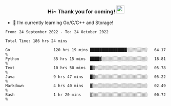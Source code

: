 <h3 align="center">
    Hi~ Thank you for coming!
    <img src="https://media.giphy.com/media/hvRJCLFzcasrR4ia7z/giphy.gif" width="25px">
</h3>

<!--
**pineapple-man/pineapple-man** is a ✨ _special_ ✨ repository because its `README.md` (this file) appears on your GitHub profile.

Here are some ideas to get you started:
- 🔭 I’m currently working on ...
- 🤔 I’m looking for help with ...
- 💬 Ask me about ...
- 📫 How to reach me: ...
- 😄 Pronouns: ...
- ⚡ Fun fact: 
- 👯 I’m looking to collaborate on kubernetes
-->
- 🌱 I’m currently learning Go/C/C++ and Storage!

<!--START_SECTION:waka-->

```text
From: 24 September 2022 - To: 24 October 2022

Total Time: 186 hrs 24 mins

Go                   120 hrs 19 mins ████████████████░░░░░░░░░   64.17 %
Python               35 hrs 15 mins  ████▓░░░░░░░░░░░░░░░░░░░░   18.81 %
Text                 10 hrs 50 mins  █▒░░░░░░░░░░░░░░░░░░░░░░░   05.78 %
Java                 9 hrs 47 mins   █▒░░░░░░░░░░░░░░░░░░░░░░░   05.22 %
Markdown             4 hrs 40 mins   ▓░░░░░░░░░░░░░░░░░░░░░░░░   02.49 %
Bash                 1 hr 20 mins    ▒░░░░░░░░░░░░░░░░░░░░░░░░   00.72 %
```

<!--END_SECTION:waka-->
